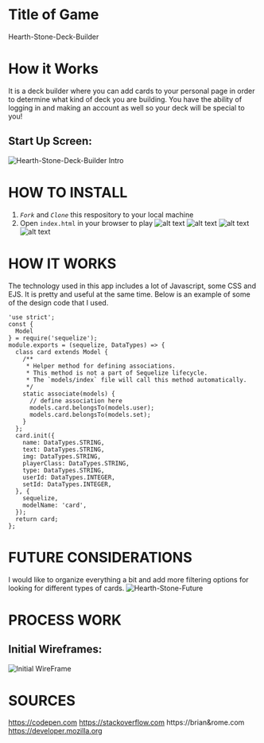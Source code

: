 # Title of Game

Hearth-Stone-Deck-Builder

# How it Works
It is a deck builder where you can add cards to your personal page in order to determine what kind of deck you are building. You have the ability of logging in and making an account as well so your deck will be special to you! 

## Start Up Screen:
![Hearth-Stone-Deck-Builder Intro](https://media.giphy.com/media/NF1zsMWzj6Np0lbUNE/giphy.gif)

# HOW TO INSTALL
1. *`Fork`* and *`Clone`* this respository to your local machine
2. Open `index.html` in your browser to play
![alt text](https://i.imgur.com/Pc55FJf.png)
![alt text](https://i.imgur.com/D7BTLcW.png)
![alt text](https://i.imgur.com/rdb6WnX.png)
![alt text](https://i.imgur.com/KoTr4U1.png)
# HOW IT WORKS
The technology used in this app includes a lot of Javascript, some CSS and EJS. It is pretty and useful at the same time.
Below is an example of some of the design code that I used. 
```
'use strict';
const {
  Model
} = require('sequelize');
module.exports = (sequelize, DataTypes) => {
  class card extends Model {
    /**
     * Helper method for defining associations.
     * This method is not a part of Sequelize lifecycle.
     * The `models/index` file will call this method automatically.
     */
    static associate(models) {
      // define association here
      models.card.belongsTo(models.user);
      models.card.belongsTo(models.set);
    }
  };
  card.init({
    name: DataTypes.STRING,
    text: DataTypes.STRING,
    img: DataTypes.STRING,
    playerClass: DataTypes.STRING,
    type: DataTypes.STRING,
    userId: DataTypes.INTEGER,
    setId: DataTypes.INTEGER,
  }, {
    sequelize,
    modelName: 'card',
  });
  return card;
};
```
# FUTURE CONSIDERATIONS

I would like to organize everything a bit and add more filtering options for looking for different types of cards.
![Hearth-Stone-Future](https://media.giphy.com/media/4XdeX4ryBruU6EDfeu/giphy.gif)


# PROCESS WORK

## Initial Wireframes:
![Initial WireFrame ](https://i.imgur.com/IThMIil.jpg)

# SOURCES
https://codepen.com
https://stackoverflow.com
https://brian&rome.com
https://developer.mozilla.org

